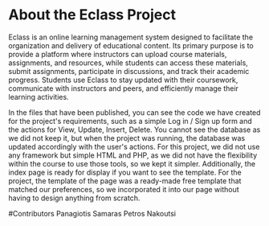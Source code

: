 # About the Eclass Project
Eclass is an online learning management system designed to facilitate the organization and delivery of educational content. Its primary purpose is to provide a platform where instructors can upload course materials, assignments, and resources, while students can access these materials, submit assignments, participate in discussions, and track their academic progress. Students use Eclass to stay updated with their coursework, communicate with instructors and peers, and efficiently manage their learning activities.

In the files that have been published, you can see the code we have created for the project's requirements, such as a simple Log in / Sign up form and the actions for View, Update, Insert, Delete. You cannot see the database as we did not keep it, but when the project was running, the database was updated accordingly with the user's actions. For this project, we did not use any framework but simple HTML and PHP, as we did not have the flexibility within the course to use those tools, so we kept it simpler.
Additionally, the index page is ready for display if you want to see the template. For the project, the template of the page was a ready-made free template that matched our preferences, so we incorporated it into our page without having to design anything from scratch.

#Contributors
Panagiotis Samaras
Petros Nakoutsi
